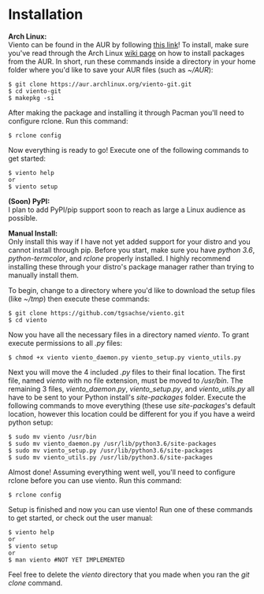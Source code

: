 # Installation
**Arch Linux:**  
Viento can be found in the AUR by following [this link](https://aur.archlinux.org/packages/viento-git/)! To install, make sure you've read through the Arch Linux [wiki page](https://wiki.archlinux.org/index.php/Arch_User_Repository#Installing_packages) on how to install packages from the AUR. In short, run these commands inside a directory in your home folder where you'd like to save your AUR files (such as *~/AUR*):
```
$ git clone https://aur.archlinux.org/viento-git.git
$ cd viento-git
$ makepkg -si
```
After making the package and installing it through Pacman you'll need to configure rclone. Run this command:
```
$ rclone config
```
Now everything is ready to go! Execute one of the following commands to get started:
```
$ viento help
or
$ viento setup
```

**(Soon) PyPI:**  
I plan to add PyPI/pip support soon to reach as large a Linux audience as possible.

**Manual Install:**  
Only install this way if I have not yet added support for your distro and you cannot install through pip. Before you start, make sure you have *python 3.6*, *python-termcolor*, and *rclone* properly installed. I highly recommend installing these through your distro's package manager rather than trying to manually install them.

To begin, change to a directory where you'd like to download the setup files (like *~/tmp*) then execute these commands:
```
$ git clone https://github.com/tgsachse/viento.git
$ cd viento
```
Now you have all the necessary files in a directory named *viento*. To grant execute permissions to all *.py* files:
```
$ chmod +x viento viento_daemon.py viento_setup.py viento_utils.py
```
Next you will move the 4 included *.py* files to their final location. The first file, named *viento* with no file extension, must be moved to */usr/bin*. The remaining 3 files, *viento_daemon.py*, *viento_setup.py*, and *viento_utils.py* all have to be sent to your Python install's *site-packages* folder. Execute the following commands to move everything (these use *site-packages*'s default location, however this location could be different for you if you have a weird python setup:
```
$ sudo mv viento /usr/bin
$ sudo mv viento_daemon.py /usr/lib/python3.6/site-packages
$ sudo mv viento_setup.py /usr/lib/python3.6/site-packages
$ sudo mv viento_utils.py /usr/lib/python3.6/site-packages
```
Almost done! Assuming everything went well, you'll need to configure rclone before you can use viento. Run this command:
```
$ rclone config
```
Setup is finished and now you can use viento! Run one of these commands to get started, or check out the user manual:
```
$ viento help
or
$ viento setup
or
$ man viento #NOT YET IMPLEMENTED
```
Feel free to delete the *viento* directory that you made when you ran the *git clone* command.
